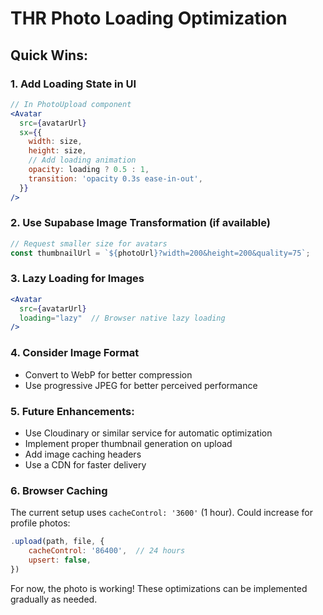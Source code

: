 # THR Photo Loading Optimization

## Quick Wins:

### 1. Add Loading State in UI
```jsx
// In PhotoUpload component
<Avatar
  src={avatarUrl}
  sx={{
    width: size,
    height: size,
    // Add loading animation
    opacity: loading ? 0.5 : 1,
    transition: 'opacity 0.3s ease-in-out',
  }}
/>
```

### 2. Use Supabase Image Transformation (if available)
```javascript
// Request smaller size for avatars
const thumbnailUrl = `${photoUrl}?width=200&height=200&quality=75`;
```

### 3. Lazy Loading for Images
```jsx
<Avatar
  src={avatarUrl}
  loading="lazy"  // Browser native lazy loading
/>
```

### 4. Consider Image Format
- Convert to WebP for better compression
- Use progressive JPEG for better perceived performance

### 5. Future Enhancements:
- Use Cloudinary or similar service for automatic optimization
- Implement proper thumbnail generation on upload
- Add image caching headers
- Use a CDN for faster delivery

### 6. Browser Caching
The current setup uses `cacheControl: '3600'` (1 hour). Could increase for profile photos:
```javascript
.upload(path, file, {
    cacheControl: '86400',  // 24 hours
    upsert: false,
})
```

For now, the photo is working! These optimizations can be implemented gradually as needed.